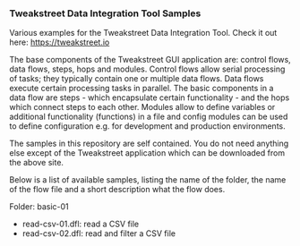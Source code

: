 ### Tweakstreet Data Integration Tool Samples

Various examples for the Tweakstreet Data Integration Tool. Check it out here: https://tweakstreet.io

The base components of the Tweakstreet GUI application are: control flows, data flows, steps, hops and modules. Control flows allow serial processing of tasks; they typically contain one or multiple data flows. Data flows execute certain processing tasks in parallel. The basic components in a data flow are steps - which encapsulate certain functionality - and the hops which connect steps to each other. Modules allow to define variables or additional functionality (functions) in a file and config modules can be used to define configuration e.g. for development and production environments.

The samples in this repository are self contained. You do not need anything else except of the Tweakstreet application which can be downloaded from the above site.

Below is a list of available samples, listing the name of the folder, the name of the flow file and a short description what the flow does.

Folder: basic-01
- read-csv-01.dfl: read a CSV file
- read-csv-02.dfl: read and filter a CSV file
